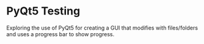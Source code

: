 # PyQt5 Testing

Exploring the use of PyQt5 for creating a GUI that modifies with files/folders and uses a progress bar to show progress.
